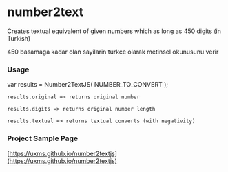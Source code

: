 # number2text
Creates textual equivalent of given numbers which as long as 450 digits (in Turkish)

450 basamaga kadar olan sayilarin turkce olarak metinsel okunusunu verir

### Usage
var results = Number2TextJS( NUMBER_TO_CONVERT );

    results.original => returns original number

    results.digits => returns original number length

    results.textual => returns textual converts (with negativity)

### Project Sample Page
[https://uxms.github.io/number2textjs](https://uxms.github.io/number2textjs)
